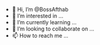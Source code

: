 - 👋 Hi, I’m @BossAfthab
- 👀 I’m interested in ...
- 🌱 I’m currently learning ...
- 💞️ I’m looking to collaborate on ...
- 📫 How to reach me ...

<!---
BossAfthab/BossAfthab is a ✨ special ✨ repository because its `README.md` (this file) appears on your GitHub profile.
You can click the Preview link to take a look at your changes.
--->
